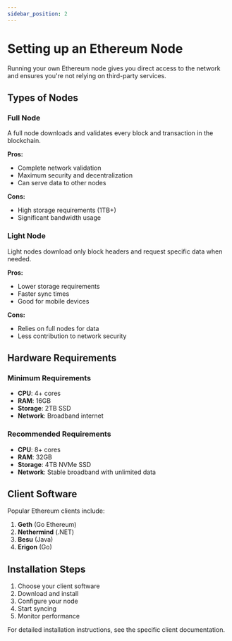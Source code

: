 ```yaml
---
sidebar_position: 2
---
```


# Setting up an Ethereum Node

Running your own Ethereum node gives you direct access to the network and ensures you're not relying on third-party services.

## Types of Nodes

### Full Node
A full node downloads and validates every block and transaction in the blockchain.

**Pros:**
- Complete network validation
- Maximum security and decentralization
- Can serve data to other nodes

**Cons:**
- High storage requirements (1TB+)
- Significant bandwidth usage

### Light Node
Light nodes download only block headers and request specific data when needed.

**Pros:**
- Lower storage requirements
- Faster sync times
- Good for mobile devices

**Cons:**
- Relies on full nodes for data
- Less contribution to network security

## Hardware Requirements

### Minimum Requirements
- **CPU**: 4+ cores
- **RAM**: 16GB
- **Storage**: 2TB SSD
- **Network**: Broadband internet

### Recommended Requirements
- **CPU**: 8+ cores
- **RAM**: 32GB
- **Storage**: 4TB NVMe SSD
- **Network**: Stable broadband with unlimited data

## Client Software

Popular Ethereum clients include:

1. **Geth** (Go Ethereum)
2. **Nethermind** (.NET)
3. **Besu** (Java)
4. **Erigon** (Go)

## Installation Steps

1. Choose your client software
2. Download and install
3. Configure your node
4. Start syncing
5. Monitor performance

For detailed installation instructions, see the specific client documentation.

